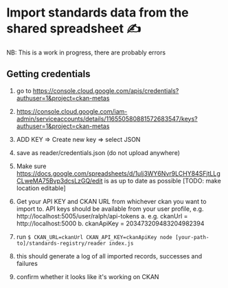 # Import standards data from the shared spreadsheet ✍️

NB: This is a work in progress, there are probably errors

## Getting credentials

1. go to https://console.cloud.google.com/apis/credentials?authuser=1&project=ckan-metas 
2. https://console.cloud.google.com/iam-admin/serviceaccounts/details/116550580881572683547/keys?authuser=1&project=ckan-metas
3. ADD KEY => Create new key =>  select JSON 
4. save as reader/credentials.json (do not upload anywhere)

5. Make sure https://docs.google.com/spreadsheets/d/1ulj3WY6Nvr9LCHY84SFjtLLgCLweMA75Bvp3dcsLzGQ/edit is as up to date as possible [TODO: make location editable]
6. Get your API KEY and CKAN URL from whichever ckan you want to import to. API keys should be available from your user profile, e.g. http://localhost:5005/user/ralph/api-tokens
   a. e.g. ckanUrl = http://localhost:5000
   b. ckanApiKey = 203473209483204982394
7. run `$ CKAN_URL=ckanUrl CKAN_API_KEY=ckanApiKey node [your-path-to]/standards-registry/reader index.js`
8. this should generate a log of all imported records, successes and failures
9. confirm whether it looks like it's working on CKAN

